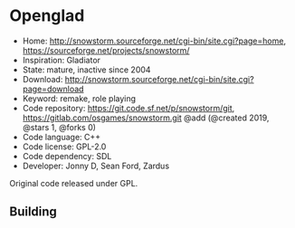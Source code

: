 # Openglad

- Home: http://snowstorm.sourceforge.net/cgi-bin/site.cgi?page=home, https://sourceforge.net/projects/snowstorm/
- Inspiration: Gladiator
- State: mature, inactive since 2004
- Download: http://snowstorm.sourceforge.net/cgi-bin/site.cgi?page=download
- Keyword: remake, role playing
- Code repository: https://git.code.sf.net/p/snowstorm/git, https://gitlab.com/osgames/snowstorm.git @add (@created 2019, @stars 1, @forks 0)
- Code language: C++
- Code license: GPL-2.0
- Code dependency: SDL
- Developer: Jonny D, Sean Ford, Zardus

Original code released under GPL.

## Building
